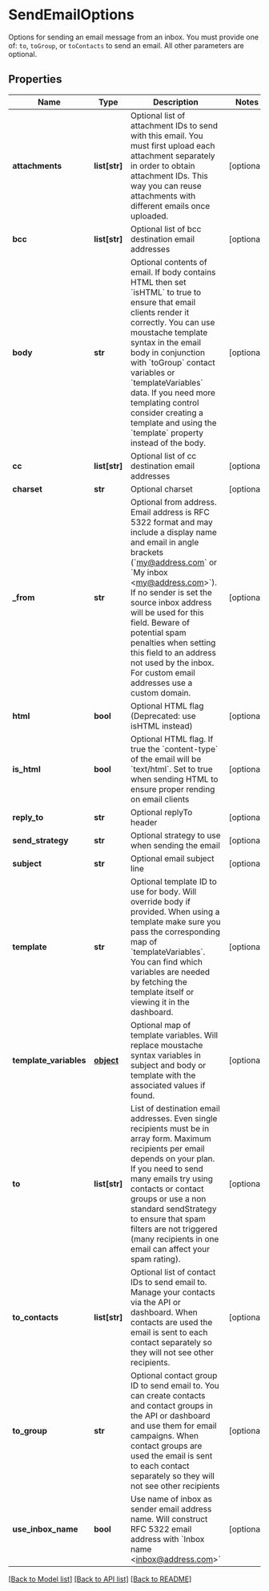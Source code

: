 # SendEmailOptions

Options for sending an email message from an inbox. You must provide one of: `to`, `toGroup`, or `toContacts` to send an email. All other parameters are optional. 
## Properties
Name | Type | Description | Notes
------------ | ------------- | ------------- | -------------
**attachments** | **list[str]** | Optional list of attachment IDs to send with this email. You must first upload each attachment separately in order to obtain attachment IDs. This way you can reuse attachments with different emails once uploaded. | [optional] 
**bcc** | **list[str]** | Optional list of bcc destination email addresses | [optional] 
**body** | **str** | Optional contents of email. If body contains HTML then set &#x60;isHTML&#x60; to true to ensure that email clients render it correctly. You can use moustache template syntax in the email body in conjunction with &#x60;toGroup&#x60; contact variables or &#x60;templateVariables&#x60; data. If you need more templating control consider creating a template and using the &#x60;template&#x60; property instead of the body. | [optional] 
**cc** | **list[str]** | Optional list of cc destination email addresses | [optional] 
**charset** | **str** | Optional charset | [optional] 
**_from** | **str** | Optional from address. Email address is RFC 5322 format and may include a display name and email in angle brackets (&#x60;my@address.com&#x60; or &#x60;My inbox &lt;my@address.com&gt;&#x60;). If no sender is set the source inbox address will be used for this field. Beware of potential spam penalties when setting this field to an address not used by the inbox. For custom email addresses use a custom domain. | [optional] 
**html** | **bool** | Optional HTML flag (Deprecated: use isHTML instead) | [optional] 
**is_html** | **bool** | Optional HTML flag. If true the &#x60;content-type&#x60; of the email will be &#x60;text/html&#x60;. Set to true when sending HTML to ensure proper rending on email clients | [optional] 
**reply_to** | **str** | Optional replyTo header | [optional] 
**send_strategy** | **str** | Optional strategy to use when sending the email | [optional] 
**subject** | **str** | Optional email subject line | [optional] 
**template** | **str** | Optional template ID to use for body. Will override body if provided. When using a template make sure you pass the corresponding map of &#x60;templateVariables&#x60;. You can find which variables are needed by fetching the template itself or viewing it in the dashboard. | [optional] 
**template_variables** | [**object**]() | Optional map of template variables. Will replace moustache syntax variables in subject and body or template with the associated values if found. | [optional] 
**to** | **list[str]** | List of destination email addresses. Even single recipients must be in array form. Maximum recipients per email depends on your plan. If you need to send many emails try using contacts or contact groups or use a non standard sendStrategy to ensure that spam filters are not triggered (many recipients in one email can affect your spam rating). | [optional] 
**to_contacts** | **list[str]** | Optional list of contact IDs to send email to. Manage your contacts via the API or dashboard. When contacts are used the email is sent to each contact separately so they will not see other recipients. | [optional] 
**to_group** | **str** | Optional contact group ID to send email to. You can create contacts and contact groups in the API or dashboard and use them for email campaigns. When contact groups are used the email is sent to each contact separately so they will not see other recipients | [optional] 
**use_inbox_name** | **bool** | Use name of inbox as sender email address name. Will construct RFC 5322 email address with &#x60;Inbox name &lt;inbox@address.com&gt;&#x60; | [optional] 

[[Back to Model list]](../README#documentation-for-models) [[Back to API list]](../README#documentation-for-api-endpoints) [[Back to README]](../README)


